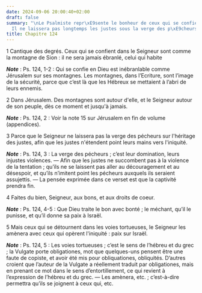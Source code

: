 ```yaml
---
date: 2024-09-06 20:00:40+02:00
draft: false
summary: "\nLe Psalmiste repr\xE9sente le bonheur de ceux qui se confient en Dieu.\n\
  Il ne laissera pas longtemps les justes sous la verge des p\xE9cheurs.\n"
title: Chapitre 124
---
```





1 Cantique des degrés. Ceux qui se confient dans le Seigneur sont comme la montagne de Sion : il ne sera jamais ébranlé, celui qui habite

***Note*** :  Ps. 124, 1-2 : Qui se confie en Dieu est inébranlable comme Jérusalem sur ses montagnes. Les montagnes, dans l’Ecriture, sont l’image de la sécurité, parce que c’est là que les Hébreux se mettaient à l’abri de leurs ennemis.


2 Dans Jérusalem. Des montagnes sont autour d'elle, et le Seigneur autour de son peuple, dès ce moment et jusqu'à jamais.

***Note*** :  Ps. 124, 2 : Voir la note 15 sur Jérusalem en fin de volume (appendices).


3 Parce que le Seigneur ne laissera pas la verge des pécheurs sur l'héritage des justes, afin que les justes n'étendent point leurs mains vers l'iniquité.

***Note*** :  Ps. 124, 3 : La verge des pécheurs ; c’est leur domination, leurs injustes violences. ― Afin que les justes ne succombent pas à la violence de la tentation ; qu’ils ne se laissent pas aller au découragement et au désespoir, et qu’ils n’imitent point les pécheurs auxquels ils seraient assujettis. ― La pensée exprimée dans ce verset est que la captivité prendra fin.


4 Faites du bien, Seigneur, aux bons, et aux droits de coeur.

***Note*** :  Ps. 124, 4-5 : Que Dieu traite le bon avec bonté ; le méchant, qu’il le punisse, et qu’il donne sa paix à Israël.

5 Mais ceux qui se détournent dans les voies tortueuses, le Seigneur les amènera avec ceux qui opèrent l'iniquité : paix sur Israël.

***Note*** :  Ps. 124, 5 : Les voies tortueuses ; c’est le sens de l’hébreu et du grec ; la Vulgate porte obligationes, mot que quelques-uns pensent être une faute de copiste, et avoir été mis pour obliquationes, obliquités. D’autres croient que l’auteur de la Vulgate a réellement traduit par obligationes, mais en prenant ce mot dans le sens d’entortillement, ce qui revient à l’expression de l’hébreu et du grec. ― Les amènera, etc. ; c’est-à-dire permettra qu’ils se joignent à ceux qui, etc.

